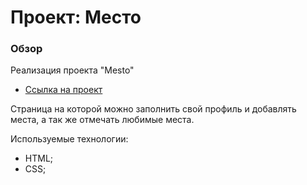 # Проект: Место

### Обзор

Реализация проекта "Mesto"

* [Ссылка на проект](https://boolishta.github.io/mesto-project/)

Страница на которой можно заполнить свой профиль и добавлять места, а так же отмечать любимые места.

Используемые технологии:
- HTML;
- CSS;